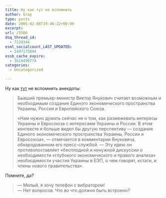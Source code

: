 ```yaml
---
title: Ну как тут не вспомнить
author: Gray
type: posts
date: 2005-02-08T19:46:22+00:00
excerpt:
url: /5566
dsq_thread_id:
  - 7120344
esml_socialcount_LAST_UPDATED:
  - 1497175804
essb_cache_expire:
  - 1614496774
categories:
  - Uncategorized

---
```








Ну как <a href="http://www.korrespondent.net/main/113776" target="_blank">тут</a> не вспомнить анекдоты:

> Бывший премьер-министр Виктор Янукович считает возможным и необходимым создание Единого экономического пространства Украины, России и Европейского Союза.
> 
> &#171;Нам нужно думать сейчас не о том, как размежевать интересы Украины и Евросоюза с интересами Украины и России. В этом контексте я больше видел бы другую перспективу &#8212; создание Единого экономического пространства Украины, России и Евросоюза&#187;, &#8212; отмечается в комментарии Януковича, обнародованном его пресс-службой. &#8212; Эту идею он противопоставляет &#171;бесплодной и ненужной дискуссии о необходимости &#171;глубокого экономического и правого анализа&#187; необходимости участия Украины в ЕЭП, о чем говорят, кстати, и члены нового правительства&#187;.

Помните, да?

> &#8212; Милый, я хочу телефон с вибратором!  
> &#8212; Нет вопросов. Что во что должно быть встроено?